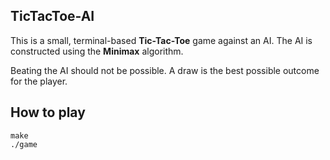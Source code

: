 ## TicTacToe-AI

This is a small, terminal-based **Tic-Tac-Toe** game against an AI.
The AI is constructed using the **Minimax** algorithm.

Beating the AI should not be possible. A draw is the best possible outcome for the player.

## How to play
```
make
./game
```
